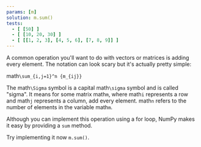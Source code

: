 ```yaml
---
params: [m]
solution: m.sum()
tests:
  - [ [50] ]
  - [ [10, 20, 30] ]
  - [ [[1, 2, 3], [4, 5, 6], [7, 8, 9]] ]
---
```


A common operation you'll want to do with vectors or matrices is adding every element. The notation can look scary but it's actually pretty simple:

math`\sum_{i,j=1}^n {m_{ij}}`

The math`\Sigma` symbol is a capital math`\sigma` symbol and is called "sigma". It means for some matrix math`m`, where math`i` represents a row and math`j` represents a column, add every element. math`n` refers to the number of elements in the variable math`m`.

Although you can implement this operation using a for loop, NumPy makes it easy by providing a `sum` method.

Try implementing it now `m.sum()`.
